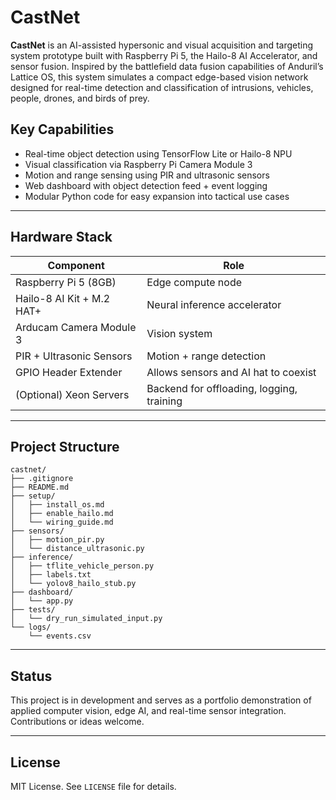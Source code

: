 # CastNet
**CastNet** is an AI-assisted hypersonic and visual acquisition and targeting system prototype built with Raspberry Pi 5, the Hailo-8 AI Accelerator, and sensor fusion. Inspired by the battlefield data fusion capabilities of Anduril’s Lattice OS, this system simulates a compact edge-based vision network designed for real-time detection and classification of intrusions, vehicles, people, drones, and birds of prey.

## Key Capabilities

- Real-time object detection using TensorFlow Lite or Hailo-8 NPU
- Visual classification via Raspberry Pi Camera Module 3
- Motion and range sensing using PIR and ultrasonic sensors
- Web dashboard with object detection feed + event logging
- Modular Python code for easy expansion into tactical use cases

---

## Hardware Stack

| Component | Role |
|----------|------|
| Raspberry Pi 5 (8GB) | Edge compute node |
| Hailo-8 AI Kit + M.2 HAT+ | Neural inference accelerator |
| Arducam Camera Module 3 | Vision system |
| PIR + Ultrasonic Sensors | Motion + range detection |
| GPIO Header Extender | Allows sensors and AI hat to coexist |
| (Optional) Xeon Servers | Backend for offloading, logging, training |

---

## Project Structure
```
castnet/
├── .gitignore
├── README.md
├── setup/
│   ├── install_os.md
│   ├── enable_hailo.md
│   └── wiring_guide.md
├── sensors/
│   ├── motion_pir.py
│   └── distance_ultrasonic.py
├── inference/
│   ├── tflite_vehicle_person.py
│   ├── labels.txt
│   └── yolov8_hailo_stub.py
├── dashboard/
│   └── app.py
├── tests/
│   └── dry_run_simulated_input.py
└── logs/
    └── events.csv
```

---

## Status

This project is in development and serves as a portfolio demonstration of applied computer vision, edge AI, and real-time sensor integration. Contributions or ideas welcome.

---

## License

MIT License. See `LICENSE` file for details.
